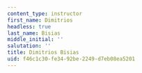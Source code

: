 ```yaml
---
content_type: instructor
first_name: Dimitrios
headless: true
last_name: Bisias
middle_initial: ''
salutation: ''
title: Dimitrios Bisias
uid: f46c1c30-fe34-92be-2249-d7eb08ea5201
---
```

